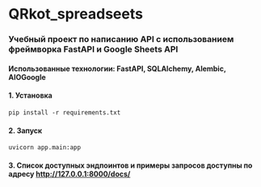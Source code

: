 # QRkot_spreadseets
### Учебный проект по написанию API с использованием фреймворка FastAPI и Google Sheets API  
  
  
#### Использованные технологии: FastAPI, SQLAlchemy, Alembic, AIOGoogle

#### 1. Установка  
```pip install -r requirements.txt```
#### 2. Запуск  
```uvicorn app.main:app```
#### 3. Список доступных эндпоинтов и примеры запросов доступны по адресу http://127.0.0.1:8000/docs/